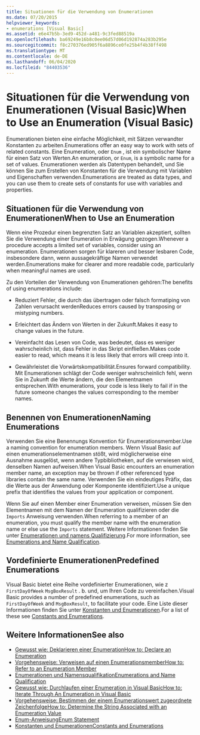 ```yaml
---
title: Situationen für die Verwendung von Enumerationen
ms.date: 07/20/2015
helpviewer_keywords:
- enumerations [Visual Basic]
ms.assetid: e6e47b5b-3ed9-452d-a481-9c3fed88519a
ms.openlocfilehash: ba69249e16b8c0ee06d57d06d192874a283b295e
ms.sourcegitcommit: f8c270376ed905f6a8896ce0fe25b4f4b38ff498
ms.translationtype: MT
ms.contentlocale: de-DE
ms.lasthandoff: 06/04/2020
ms.locfileid: "84403536"
---
```

# <a name="when-to-use-an-enumeration-visual-basic"></a><span data-ttu-id="7d7a8-102">Situationen für die Verwendung von Enumerationen (Visual Basic)</span><span class="sxs-lookup"><span data-stu-id="7d7a8-102">When to Use an Enumeration (Visual Basic)</span></span>
<span data-ttu-id="7d7a8-103">Enumerationen bieten eine einfache Möglichkeit, mit Sätzen verwandter Konstanten zu arbeiten.</span><span class="sxs-lookup"><span data-stu-id="7d7a8-103">Enumerations offer an easy way to work with sets of related constants.</span></span> <span data-ttu-id="7d7a8-104">Eine Enumeration, oder `Enum` , ist ein symbolischer Name für einen Satz von Werten.</span><span class="sxs-lookup"><span data-stu-id="7d7a8-104">An enumeration, or `Enum`, is a symbolic name for a set of values.</span></span> <span data-ttu-id="7d7a8-105">Enumerationen werden als Datentypen behandelt, und Sie können Sie zum Erstellen von Konstanten für die Verwendung mit Variablen und Eigenschaften verwenden.</span><span class="sxs-lookup"><span data-stu-id="7d7a8-105">Enumerations are treated as data types, and you can use them to create sets of constants for use with variables and properties.</span></span>  
  
## <a name="when-to-use-an-enumeration"></a><span data-ttu-id="7d7a8-106">Situationen für die Verwendung von Enumerationen</span><span class="sxs-lookup"><span data-stu-id="7d7a8-106">When to Use an Enumeration</span></span>  
 <span data-ttu-id="7d7a8-107">Wenn eine Prozedur einen begrenzten Satz an Variablen akzeptiert, sollten Sie die Verwendung einer Enumeration in Erwägung gezogen.</span><span class="sxs-lookup"><span data-stu-id="7d7a8-107">Whenever a procedure accepts a limited set of variables, consider using an enumeration.</span></span> <span data-ttu-id="7d7a8-108">Enumerationen sorgen für klareren und besser lesbaren Code, insbesondere dann, wenn aussagekräftige Namen verwendet werden.</span><span class="sxs-lookup"><span data-stu-id="7d7a8-108">Enumerations make for clearer and more readable code, particularly when meaningful names are used.</span></span>  
  
 <span data-ttu-id="7d7a8-109">Zu den Vorteilen der Verwendung von Enumerationen gehören:</span><span class="sxs-lookup"><span data-stu-id="7d7a8-109">The benefits of using enumerations include:</span></span>  
  
- <span data-ttu-id="7d7a8-110">Reduziert Fehler, die durch das übertragen oder falsch formatiping von Zahlen verursacht werden</span><span class="sxs-lookup"><span data-stu-id="7d7a8-110">Reduces errors caused by transposing or mistyping numbers.</span></span>  
  
- <span data-ttu-id="7d7a8-111">Erleichtert das Ändern von Werten in der Zukunft.</span><span class="sxs-lookup"><span data-stu-id="7d7a8-111">Makes it easy to change values in the future.</span></span>  
  
- <span data-ttu-id="7d7a8-112">Vereinfacht das Lesen von Code, was bedeutet, dass es weniger wahrscheinlich ist, dass Fehler in das Skript einfließen.</span><span class="sxs-lookup"><span data-stu-id="7d7a8-112">Makes code easier to read, which means it is less likely that errors will creep into it.</span></span>  
  
- <span data-ttu-id="7d7a8-113">Gewährleistet die Vorwärtskompatibilität.</span><span class="sxs-lookup"><span data-stu-id="7d7a8-113">Ensures forward compatibility.</span></span> <span data-ttu-id="7d7a8-114">Mit Enumerationen schlägt der Code weniger wahrscheinlich fehl, wenn Sie in Zukunft die Werte ändern, die den Elementnamen entsprechen.</span><span class="sxs-lookup"><span data-stu-id="7d7a8-114">With enumerations, your code is less likely to fail if in the future someone changes the values corresponding to the member names.</span></span>  
  
## <a name="naming-enumerations"></a><span data-ttu-id="7d7a8-115">Benennen von Enumerationen</span><span class="sxs-lookup"><span data-stu-id="7d7a8-115">Naming Enumerations</span></span>  
 <span data-ttu-id="7d7a8-116">Verwenden Sie eine Benennungs Konvention für Enumerationsmember.</span><span class="sxs-lookup"><span data-stu-id="7d7a8-116">Use a naming convention for enumeration members.</span></span> <span data-ttu-id="7d7a8-117">Wenn Visual Basic auf einen enumerationselementnamen stößt, wird möglicherweise eine Ausnahme ausgelöst, wenn andere Typbibliotheken, auf die verwiesen wird, denselben Namen aufweisen.</span><span class="sxs-lookup"><span data-stu-id="7d7a8-117">When Visual Basic encounters an enumeration member name, an exception may be thrown if other referenced type libraries contain the same name.</span></span> <span data-ttu-id="7d7a8-118">Verwenden Sie ein eindeutiges Präfix, das die Werte aus der Anwendung oder Komponente identifiziert.</span><span class="sxs-lookup"><span data-stu-id="7d7a8-118">Use a unique prefix that identifies the values from your application or component.</span></span>  
  
 <span data-ttu-id="7d7a8-119">Wenn Sie auf einen Member einer Enumeration verweisen, müssen Sie den Elementnamen mit dem Namen der Enumeration qualifizieren oder die `Imports` Anweisung verwenden.</span><span class="sxs-lookup"><span data-stu-id="7d7a8-119">When referring to a member of an enumeration, you must qualify the member name with the enumeration name or else use the `Imports` statement.</span></span> <span data-ttu-id="7d7a8-120">Weitere Informationen finden Sie unter [Enumerationen und namens Qualifizierung](enumerations-and-name-qualification.md).</span><span class="sxs-lookup"><span data-stu-id="7d7a8-120">For more information, see [Enumerations and Name Qualification](enumerations-and-name-qualification.md).</span></span>  
  
## <a name="predefined-enumerations"></a><span data-ttu-id="7d7a8-121">Vordefinierte Enumerationen</span><span class="sxs-lookup"><span data-stu-id="7d7a8-121">Predefined Enumerations</span></span>  
 <span data-ttu-id="7d7a8-122">Visual Basic bietet eine Reihe vordefinierter Enumerationen, wie z `FirstDayOfWeek` `MsgBoxResult` . b. und, um Ihren Code zu vereinfachen.</span><span class="sxs-lookup"><span data-stu-id="7d7a8-122">Visual Basic provides a number of predefined enumerations, such as `FirstDayOfWeek` and `MsgBoxResult`, to facilitate your code.</span></span> <span data-ttu-id="7d7a8-123">Eine Liste dieser Informationen finden Sie unter [Konstanten und Enumerationen](../../../language-reference/constants-and-enumerations.md).</span><span class="sxs-lookup"><span data-stu-id="7d7a8-123">For a list of these see [Constants and Enumerations](../../../language-reference/constants-and-enumerations.md).</span></span>  
  
## <a name="see-also"></a><span data-ttu-id="7d7a8-124">Weitere Informationen</span><span class="sxs-lookup"><span data-stu-id="7d7a8-124">See also</span></span>

- [<span data-ttu-id="7d7a8-125">Gewusst wie: Deklarieren einer Enumeration</span><span class="sxs-lookup"><span data-stu-id="7d7a8-125">How to: Declare an Enumeration</span></span>](how-to-declare-enumerations.md)
- [<span data-ttu-id="7d7a8-126">Vorgehensweise: Verweisen auf einen Enumerationsmember</span><span class="sxs-lookup"><span data-stu-id="7d7a8-126">How to: Refer to an Enumeration Member</span></span>](how-to-refer-to-an-enumeration-member.md)
- [<span data-ttu-id="7d7a8-127">Enumerationen und Namensqualifikation</span><span class="sxs-lookup"><span data-stu-id="7d7a8-127">Enumerations and Name Qualification</span></span>](enumerations-and-name-qualification.md)
- [<span data-ttu-id="7d7a8-128">Gewusst wie: Durchlaufen einer Enumeration in Visual Basic</span><span class="sxs-lookup"><span data-stu-id="7d7a8-128">How to: Iterate Through An Enumeration in Visual Basic</span></span>](how-to-iterate-through-an-enumeration.md)
- [<span data-ttu-id="7d7a8-129">Vorgehensweise: Bestimmen der einem Enumerationswert zugeordnete Zeichenfolge</span><span class="sxs-lookup"><span data-stu-id="7d7a8-129">How to: Determine the String Associated with an Enumeration Value</span></span>](how-to-determine-the-string-associated-with-an-enumeration-value.md)
- [<span data-ttu-id="7d7a8-130">Enum-Anweisung</span><span class="sxs-lookup"><span data-stu-id="7d7a8-130">Enum Statement</span></span>](../../../language-reference/statements/enum-statement.md)
- [<span data-ttu-id="7d7a8-131">Konstanten und Enumerationen</span><span class="sxs-lookup"><span data-stu-id="7d7a8-131">Constants and Enumerations</span></span>](../../../language-reference/constants-and-enumerations.md)
